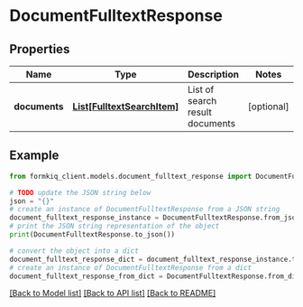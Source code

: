 # DocumentFulltextResponse


## Properties

Name | Type | Description | Notes
------------ | ------------- | ------------- | -------------
**documents** | [**List[FulltextSearchItem]**](FulltextSearchItem.md) | List of search result documents | [optional] 

## Example

```python
from formkiq_client.models.document_fulltext_response import DocumentFulltextResponse

# TODO update the JSON string below
json = "{}"
# create an instance of DocumentFulltextResponse from a JSON string
document_fulltext_response_instance = DocumentFulltextResponse.from_json(json)
# print the JSON string representation of the object
print(DocumentFulltextResponse.to_json())

# convert the object into a dict
document_fulltext_response_dict = document_fulltext_response_instance.to_dict()
# create an instance of DocumentFulltextResponse from a dict
document_fulltext_response_from_dict = DocumentFulltextResponse.from_dict(document_fulltext_response_dict)
```
[[Back to Model list]](../README.md#documentation-for-models) [[Back to API list]](../README.md#documentation-for-api-endpoints) [[Back to README]](../README.md)


